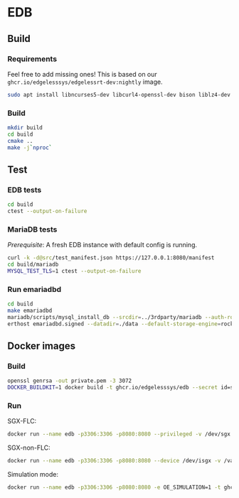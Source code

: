 # EDB

## Build
### Requirements
Feel free to add missing ones! This is based on our `ghcr.io/edgelesssys/edgelessrt-dev:nightly` image.
```sh
sudo apt install libncurses5-dev libcurl4-openssl-dev bison liblz4-dev bbe
```

### Build
```sh
mkdir build
cd build
cmake ..
make -j`nproc`
```

## Test

### EDB tests
```sh
cd build
ctest --output-on-failure
```

### MariaDB tests
*Prerequisite*: A fresh EDB instance with default config is running.
```sh
curl -k -d@src/test_manifest.json https://127.0.0.1:8080/manifest
cd build/mariadb
MYSQL_TEST_TLS=1 ctest --output-on-failure
```

### Run emariadbd
```sh
cd build
make emariadbd
mariadb/scripts/mysql_install_db --srcdir=../3rdparty/mariadb --auth-root-authentication-method=normal
erthost emariadbd.signed --datadir=./data --default-storage-engine=rocksdb
```

## Docker images

### Build

```sh
openssl genrsa -out private.pem -3 3072
DOCKER_BUILDKIT=1 docker build -t ghcr.io/edgelesssys/edb --secret id=signingkey,src=private.pem --secret id=repoaccess,src=$HOME/.netrc - < Dockerfile
```

### Run

SGX-FLC:
```sh
docker run --name edb -p3306:3306 -p8080:8080 --privileged -v /dev/sgx:/dev/sgx -t ghcr.io/edgelesssys/edb
```

SGX-non-FLC:
```sh
docker run --name edb -p3306:3306 -p8080:8080 --device /dev/isgx -v /var/run/aesmd:/var/run/aesmd -t ghcr.io/edgelesssys/edb
```

Simulation mode:
```sh
docker run --name edb -p3306:3306 -p8080:8080 -e OE_SIMULATION=1 -t ghcr.io/edgelesssys/edb
```
